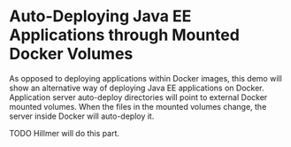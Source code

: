 # Auto-Deploying Java EE Applications through Mounted Docker Volumes 
As opposed to deploying applications within Docker images, this demo will show an alternative way of deploying Java EE applications on Docker. Application server auto-deploy directories will point to external Docker mounted volumes. When the files in the mounted volumes change, the server inside Docker will auto-deploy it.

TODO Hillmer will do this part.
